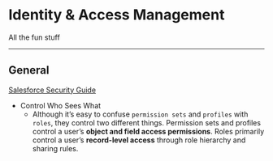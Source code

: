# Identity & Access Management

All the fun stuff

---

## General

[Salesforce Security Guide](https://developer.salesforce.com/docs/atlas.en-us.securityImplGuide.meta/securityImplGuide/salesforce_security_guide.htm)

- Control Who Sees What
  - Although it’s easy to confuse `permission sets` and `profiles` with `roles`, they control two different things. Permission sets and profiles control a user’s **object and field access permissions**. Roles primarily control a user’s **record-level access** through role hierarchy and sharing rules.
